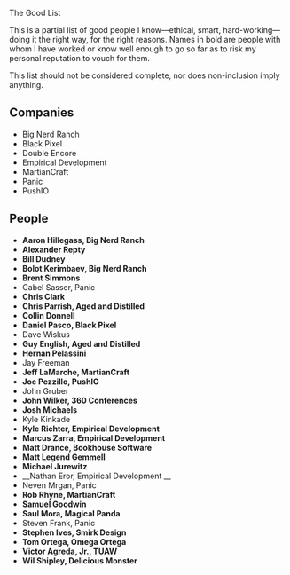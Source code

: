 The Good List

This is a partial list of good people I know—ethical, smart, hard-working—doing it the right way, for the right reasons. Names in bold are people with whom I have worked or know well enough to go so far as to risk my personal reputation to vouch for them.

This list should not be considered complete, nor does non-inclusion imply anything.

## Companies

*   Big Nerd Ranch
*	Black Pixel
*	Double Encore
*	Empirical Development
*	MartianCraft
*	Panic
*	PushIO

## People

* __Aaron Hillegass, Big Nerd Ranch__
* __Alexander Repty__
* __Bill Dudney__
* __Bolot Kerimbaev, Big Nerd Ranch__
* __Brent Simmons__
*	Cabel Sasser, Panic
* __Chris Clark__
* __Chris Parrish, Aged and Distilled__
* __Collin Donnell__
* __Daniel Pasco, Black Pixel__
*	Dave Wiskus
* __Guy English, Aged and Distilled__
* __Hernan Pelassini__
*	Jay Freeman
* __Jeff LaMarche, MartianCraft__
* __Joe Pezzillo, PushIO__
*	John Gruber
* __John Wilker, 360 Conferences__
* __Josh Michaels__
*	Kyle Kinkade
* __Kyle Richter, Empirical Development__
* __Marcus Zarra, Empirical Development__
* __Matt Drance, Bookhouse Software__
* __Matt Legend Gemmell__
* __Michael Jurewitz__
* __Nathan Eror, Empirical Development __
*	Neven Mrgan, Panic
* __Rob Rhyne, MartianCraft__
* __Samuel Goodwin__
* __Saul Mora, Magical Panda__
* Steven Frank, Panic
* __Stephen Ives, Smirk Design__
* __Tom Ortega, Omega Ortega__
* __Victor Agreda, Jr., TUAW__
* __Wil Shipley, Delicious Monster__
